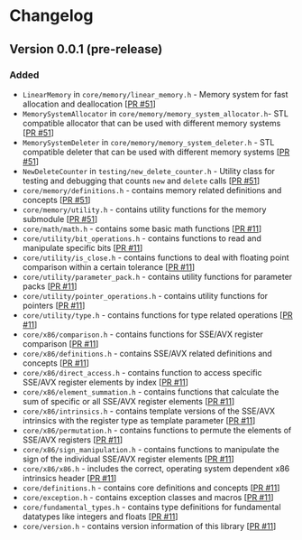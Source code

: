 # Changelog

## Version 0.0.1 (pre-release)

### Added

- `LinearMemory` in `core/memory/linear_memory.h` - Memory system for fast 
  allocation and deallocation
  [[PR #51](https://github.com/Mjolnir-Forge/mjolnir-core/pull/51)]
- `MemorySystemAllocator`  in `core/memory/memory_system_allocator.h`- STL
  compatible allocator that can be used with different memory systems
  [[PR #51](https://github.com/Mjolnir-Forge/mjolnir-core/pull/51)]
- `MemorySystemDeleter` in `core/memory/memory_system_deleter.h` - STL
  compatible deleter that can be used with different memory systems
  [[PR #51](https://github.com/Mjolnir-Forge/mjolnir-core/pull/51)]
- `NewDeleteCounter` in `testing/new_delete_counter.h` - Utility class for 
  testing and debugging that counts `new` and `delete` calls
  [[PR #51](https://github.com/Mjolnir-Forge/mjolnir-core/pull/51)]
- `core/memory/definitions.h` - contains memory related definitions and 
  concepts [[PR #51](https://github.com/Mjolnir-Forge/mjolnir-core/pull/51)]
- `core/memory/utility.h` - contains utility functions for the memory
  submodule [[PR #51](https://github.com/Mjolnir-Forge/mjolnir-core/pull/51)]
- `core/math/math.h` - contains some basic math functions
  [[PR #11](https://github.com/Mjolnir-Forge/mjolnir-caaore/pull/11)]
- `core/utility/bit_operations.h` - contains functions to read and
  manipulate specific bits
  [[PR #11](https://github.com/Mjolnir-Forge/mjolnir-caaore/pull/11)]
- `core/utility/is_close.h` - contains functions to deal with floating point 
  comparison within a certain tolerance
  [[PR #11](https://github.com/Mjolnir-Forge/mjolnir-caaore/pull/11)]
- `core/utility/parameter_pack.h` - contains utility functions for parameter 
  packs [[PR #11](https://github.com/Mjolnir-Forge/mjolnir-caaore/pull/11)]
- `core/utility/pointer_operations.h` - contains utility functions for pointers 
  [[PR #11](https://github.com/Mjolnir-Forge/mjolnir-caaore/pull/11)]
- `core/utility/type.h` - contains functions for type related operations 
  [[PR #11](https://github.com/Mjolnir-Forge/mjolnir-caaore/pull/11)]
- `core/x86/comparison.h` - contains functions for SSE/AVX register comparison
  [[PR #11](https://github.com/Mjolnir-Forge/mjolnir-caaore/pull/11)]
- `core/x86/definitions.h` - contains SSE/AVX related definitions and concepts
  [[PR #11](https://github.com/Mjolnir-Forge/mjolnir-caaore/pull/11)]
- `core/x86/direct_access.h` - contains function to access specific SSE/AVX 
  register elements by index
  [[PR #11](https://github.com/Mjolnir-Forge/mjolnir-caaore/pull/11)]
- `core/x86/element_summation.h` - contains functions that calculate the sum of 
  specific or all SSE/AVX register elements
  [[PR #11](https://github.com/Mjolnir-Forge/mjolnir-caaore/pull/11)]
- `core/x86/intrinsics.h` - contains template versions of the SSE/AVX
  intrinsics with the register type as template parameter
  [[PR #11](https://github.com/Mjolnir-Forge/mjolnir-caaore/pull/11)]
- `core/x86/permutation.h` - contains functions to permute the elements 
  of SSE/AVX registers
  [[PR #11](https://github.com/Mjolnir-Forge/mjolnir-caaore/pull/11)]
- `core/x86/sign_manipulation.h` - contains functions to manipulate the 
  sign of the individual SSE/AVX register elements
  [[PR #11](https://github.com/Mjolnir-Forge/mjolnir-caaore/pull/11)]
- `core/x86/x86.h` - includes the correct, operating system dependent x86 
  intrinsics header
  [[PR #11](https://github.com/Mjolnir-Forge/mjolnir-caaore/pull/11)]
- `core/definitions.h` - contains core definitions and concepts
  [[PR #11](https://github.com/Mjolnir-Forge/mjolnir-caaore/pull/11)]
- `core/exception.h` - contains exception classes and macros
  [[PR #11](https://github.com/Mjolnir-Forge/mjolnir-caaore/pull/11)]
- `core/fundamental_types.h` - contains type definitions for fundamental 
  datatypes like integers and floats
  [[PR #11](https://github.com/Mjolnir-Forge/mjolnir-caaore/pull/11)]
- `core/version.h` - contains version information of this library
  [[PR #11](https://github.com/Mjolnir-Forge/mjolnir-caaore/pull/11)]
